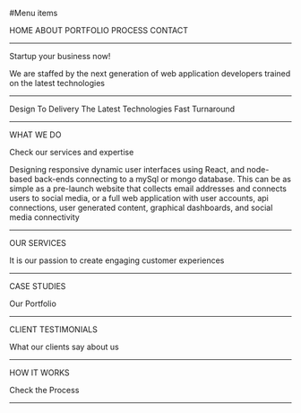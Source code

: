 #Menu items

HOME
ABOUT
PORTFOLIO
PROCESS
CONTACT

-------------------------------
Startup your business now!

We are staffed by the next generation of web application developers trained on the latest technologies

--------------------------------
Design To Delivery
The Latest Technologies
Fast Turnaround

----------------------------
WHAT WE DO

Check our services and expertise

Designing responsive dynamic user interfaces using React, and node-based back-ends connecting to a mySql or mongo database.  This can be as simple as a pre-launch website that collects email addresses and connects users to social media, or a full web application with user accounts, api connections, user generated content, graphical dashboards, and social media connectivity

----------------------------
OUR SERVICES

It is our passion to create engaging customer experiences

------------------------------
CASE STUDIES

Our Portfolio

-----------------------------
CLIENT TESTIMONIALS

What our clients say about us

-----------------------------
HOW IT WORKS

Check the Process

-----------------------------



